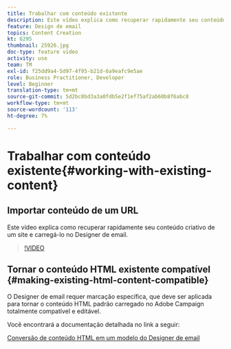 ```yaml
---
title: Trabalhar com conteúdo existente
description: Este vídeo explica como recuperar rapidamente seu conteúdo criativo de um site e carregá-lo no Designer de email.
feature: Design de email
topics: Content Creation
kt: 6295
thumbnail: 25926.jpg
doc-type: feature video
activity: use
team: TM
exl-id: f25dd9a4-5d97-4f95-b21d-6a9eafc9e5ae
role: Business Practitioner, Developer
level: Beginner
translation-type: tm+mt
source-git-commit: 5d2bc8bd3a3a0fdb5e2f1ef75af2ab60b8f6abc8
workflow-type: tm+mt
source-wordcount: '113'
ht-degree: 7%

---
```


# Trabalhar com conteúdo existente{#working-with-existing-content}

## Importar conteúdo de um URL

Este vídeo explica como recuperar rapidamente seu conteúdo criativo de um site e carregá-lo no Designer de email.

>[!VIDEO](https://video.tv.adobe.com/v/25926?quality=12)

## Tornar o conteúdo HTML existente compatível {#making-existing-html-content-compatible}

O Designer de email requer marcação específica, que deve ser aplicada para tornar o conteúdo HTML padrão carregado no Adobe Campaign totalmente compatível e editável.

Você encontrará a documentação detalhada no link a seguir:

[Conversão de conteúdo HTML em um modelo do Designer de email](https://docs.adobe.com/content/help/en/campaign-standard/using/designing-content/building-email-content/using-existing-content.html#converting-an-html-content)
